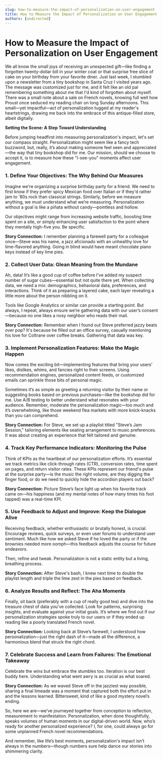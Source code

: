 ```yaml
---
slug: how-to-measure-the-impact-of-personalization-on-user-engagement
title: How to Measure the Impact of Personalization on User Engagement
authors: [undirected]
---
```



# How to Measure the Impact of Personalization on User Engagement

We all know the small joys of receiving an unexpected gift—like finding a forgotten twenty-dollar bill in your winter coat or that surprise free slice of cake on your birthday from your favorite diner. Just last week, I stumbled upon a newsletter from a tiny bookshop in Santa Cruz I visited years ago. The message was customized just for me, and it felt like an old pal remembering something about me that I'd kind of forgotten about myself. There was a small note about a sale on French novels, knowing full well how Proust once seduced my reading chair on long Sunday afternoons. This small—yet impactful—act of personalization tugged at my reader's heartstrings, drawing me back into the embrace of this antique-filled store, albeit digitally.

**Setting the Scene: A Step Toward Understanding**

Before jumping headfirst into measuring personalization's impact, let's set our compass straight. Personalization might seem like a fancy tech buzzword, but, really, it’s about making someone feel seen and appreciated—the way that tiny bookshop did for me. Our mission, should we choose to accept it, is to measure how these "I-see-you" moments affect user engagement.

### **1. Define Your Objectives: The Why Behind Our Measures**

Imagine we're organizing a surprise birthday party for a friend. We need to first know if they prefer spicy Mexican food over Italian or if they'd rather jam to '80s rock than classical strings. Similarly, before we measure anything, we must understand what we’re measuring. Personalization without a goal is like a piñata without candy—pointless and hollow. 

Our objectives might range from increasing website traffic, boosting time spent on a site, or simply enhancing user satisfaction to the point where they mentally high-five you. Be specific. 

**Story Connection:** I remember planning a farewell party for a colleague once—Steve was his name, a jazz aficionado with an unhealthy love for lime-flavored anything. Going in blind would have meant chocolate piano keys instead of key lime pies.

### **2. Collect User Data: Glean Meaning from the Mundane**

Ah, data! It’s like a good cup of coffee before I've added my suspect number of sugar cubes—essential but not quite there yet. When collecting data, we need a mix: demographics, behavioral data, preferences, and interactions. Think of it as preparing a layered cake, each layer revealing a little more about the person nibbling on it.

Tools like Google Analytics or similar can provide a starting point. But always, I repeat, always ensure we’re gathering data with our user’s consent—because no one likes a nosy neighbor who reads their mail.

**Story Connection:** Remember when I found out Steve preferred jazzy beats over pop? It's because he filled out an office survey, casually mentioning his love for Coltrane over coffee breaks. Gathering that data was key.

### **3. Implement Personalization Features: Make the Magic Happen**

Now comes the exciting bit—implementing features that bring your users’ likes, dislikes, whims, and fancies right to their screens. Using recommendation engines, personalized content feeds, or customized emails can sprinkle those bits of personal magic.

Sometimes it’s as simple as greeting a returning visitor by their name or suggesting books based on previous purchases—like the bookshop did for me. Use A/B testing to better understand what resonates with your audience. Remember, moderate the personalization magic—too much and it’s overwhelming, like those weekend flea markets with more knick-knacks than you can comprehend. 

**Story Connection:** For Steve, we set up a playlist titled "Steve’s Jam Session," tailoring elements like seating arrangement to music preferences. It was about creating an experience that felt tailored and genuine.

### **4. Track Key Performance Indicators: Monitoring the Pulse**

Think of KPIs as the heartbeat of our personalization efforts. It’s essential we track metrics like click-through rates (CTR), conversion rates, time spent on pages, and return visitor rates. These KPIs represent our friend's pulse at the surprise party—is the music the right volume, are they digging the finger food, or do we need to quickly hide the accordion players out back?

**Story Connection:** Picture Steve’s face light up when his favorite track came on—his happiness (and my mental notes of how many times his foot tapped) was a real-time KPI.

### **5. Use Feedback to Adjust and Improve: Keep the Dialogue Alive**

Receiving feedback, whether enthusiastic or brutally honest, is crucial. Encourage reviews, quick surveys, or even user forums to understand user sentiment. Much like how we asked Steve if he loved the party or if the brownies needed more oomph—this feedback adjusts the course for future endeavors. 

Then, refine and tweak. Personalization is not a static entity but a living, breathing process. 

**Story Connection:** After Steve's bash, I knew next time to double the playlist length and triple the lime zest in the pies based on feedback.

### **6. Analyze Results and Reflect: The Aha Moments**

Finally, sit back (preferably with a cup of really good tea) and dive into the treasure chest of data you’ve collected. Look for patterns, surprising insights, and evaluate against your initial goals. It’s where we find out if our personalization strategies spoke truly to our users or if they ended up reading like a poorly translated French novel.

**Story Connection:** Looking back at Steve’s farewell, I understood how personalization—just the right dash of it—made all the difference, a harmonious blend that struck the right chord.

### **7. Celebrate Success and Learn from Failures: The Emotional Takeaway**

Celebrate the wins but embrace the stumbles too. Iteration is our best buddy here. Understanding what went awry is as crucial as what soared.

**Story Connection:** As we waved Steve off in the jazziest way possible, sharing a final limeade was a moment that captured both the effort put in and the lessons learned. Bittersweet, kind of like a good mystery novel’s ending.

So, here we are—we’ve journeyed together from conception to reflection, measurement to manifestation. Personalization, when done thoughtfully, speaks volumes of human moments in our digital-driven world. Now, who’s ready for another personalized experience? I, for one, could always go for some unplanned French novel recommendations. 

And remember, like life’s best moments, personalization's impact isn’t always in the numbers—though numbers sure help dance our stories into shimmering clarity.